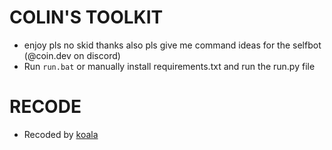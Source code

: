 # COLIN'S TOOLKIT
- enjoy pls no skid thanks also pls give me command ideas for the selfbot (@coin.dev on discord)
- Run `run.bat` or manually install requirements.txt and run the run.py file
# RECODE
- Recoded by [koala](https://github.com/infamouskoala)
